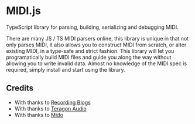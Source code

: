 # MIDI.js
TypeScript library for parsing, building, serializing and debugging MIDI.

There are many JS / TS MIDI parsers online, this library is unique in that not only parses MIDI, it also allows you to construct MIDI from scratch, or alter existing MIDI, in a type-safe and strict fashion. This library will let you programatically build MIDI files and guide you along the way without allowing you to write invalid data. Almost no knowledge of the MIDI spec is required, simply install and start using the library.

## Credits
- With thanks to [Recording Blogs](https://www.recordingblogs.com/wiki/musical-instrument-digital-interface-midi)
- With thanks to [Teragon Audio](http://midi.teragonaudio.com/tech/midispec/run.htm)
- With thanks to [Mido](https://mido.readthedocs.io/en/latest/meta_message_types.html)